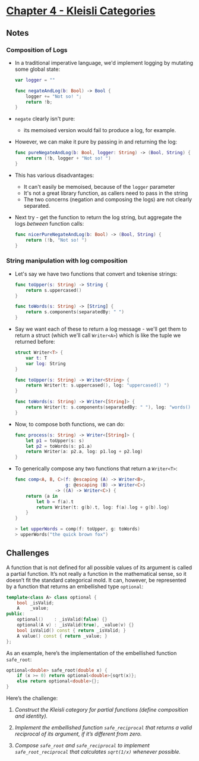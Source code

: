 # [Chapter 4 - Kleisli Categories](https://bartoszmilewski.com/2014/12/23/kleisli-categories)

## Notes

### Composition of Logs

- In a traditional imperative language, we'd implement logging by mutating some
  global state:
    ```swift
    var logger = ""

    func negateAndLog(b: Bool) -> Bool {
        logger += "Not so! ";
        return !b;
    }
    ```

- `negate` clearly isn't pure:
    - its memoised version would fail to produce a log, for example.

- However, we can make it pure by passing in and returning the log:
    ```swift
    func pureNegateAndLog(b: Bool, logger: String) -> (Bool, String) {
        return (!b, logger + "Not so! ")
    }
    ```

- This has various disadvantages:
    - It can't easily be memoised, because of the `logger` parameter
    - It's not a great library function, as callers need to pass in the string
    - The two concerns (negation and composing the logs) are not clearly
      separated.

- Next try - get the function to return the log string, but aggregate the logs
  _between_ function calls:
    ```swift
    func nicerPureNegateAndLog(b: Bool) -> (Bool, String) {
        return (!b, "Not so! ")
    }
    ```


### String manipulation with log composition

- Let's say we have two functions that convert and tokenise strings:
    ```swift
    func toUpper(s: String) -> String {
        return s.uppercased()
    }

    func toWords(s: String) -> [String] {
        return s.components(separatedBy: " ")
    }
    ```

- Say we want each of these to return a log message - we'll get them to return a
  struct (which we'll call `Writer<A>`) which is like the tuple we returned
  before:
    ```swift
    struct Writer<T> {
        var t: T
        var log: String
    }

    func toUpper(s: String) -> Writer<String> {
        return Writer(t: s.uppercased(), log: "uppercased() ")
    }

    func toWords(s: String) -> Writer<[String]> {
        return Writer(t: s.components(separatedBy: " "), log: "words() ")
    }
    ```

- Now, to compose both functions, we can do:
    ```swift
    func process(s: String) -> Writer<[String]> {
        let p1 = toUpper(s: s)
        let p2 = toWords(s: p1.a)
        return Writer(a: p2.a, log: p1.log + p2.log)
    }
    ```

- To generically compose any two functions that return a `Writer<T>`:
    ```swift
    func comp<A, B, C>(f: @escaping (A) -> Writer<B>,
                       g: @escaping (B) -> Writer<C>)
                   -> ((A) -> Writer<C>) {
        return {a in
            let b = f(a).t
            return Writer(t: g(b).t, log: f(a).log + g(b).log)
        }
    }

    > let upperWords = comp(f: toUpper, g: toWords)
    > upperWords("the quick brown fox")
    ```




## Challenges

A function that is not defined for all possible values of its argument is
called a partial function. It’s not really a function in the mathematical
sense, so it doesn’t fit the standard categorical mold. It can, however, be
represented by a function that returns an embellished type `optional`:

```cpp
template<class A> class optional {
    bool _isValid;
    A    _value;
public:
    optional()    : _isValid(false) {}
    optional(A v) : _isValid(true), _value(v) {}
    bool isValid() const { return _isValid; }
    A value() const { return _value; }
};
```

As an example, here’s the implementation of the embellished function `safe_root`:

```cpp
optional<double> safe_root(double x) {
    if (x >= 0) return optional<double>{sqrt(x)};
    else return optional<double>{};
}
```

Here’s the challenge:

1. _Construct the Kleisli category for partial functions (define composition and identity)._

2. _Implement the embellished function `safe_reciprocal` that returns a valid reciprocal of its argument, if it’s different from zero._

3. _Compose `safe_root` and `safe_reciprocal` to implement `safe_root_reciprocal` that calculates `sqrt(1/x)` whenever possible._


